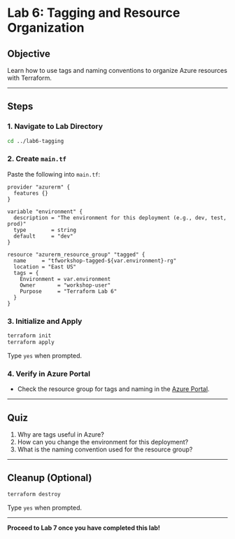# Lab 6: Tagging and Resource Organization

## Objective
Learn how to use tags and naming conventions to organize Azure resources with Terraform.

---

## Steps

### 1. Navigate to Lab Directory
```sh
cd ../lab6-tagging
```

### 2. Create `main.tf`
Paste the following into `main.tf`:
```hcl
provider "azurerm" {
  features {}
}

variable "environment" {
  description = "The environment for this deployment (e.g., dev, test, prod)"
  type        = string
  default     = "dev"
}

resource "azurerm_resource_group" "tagged" {
  name     = "tfworkshop-tagged-${var.environment}-rg"
  location = "East US"
  tags = {
    Environment = var.environment
    Owner       = "workshop-user"
    Purpose     = "Terraform Lab 6"
  }
}
```

### 3. Initialize and Apply
```sh
terraform init
terraform apply
```
Type `yes` when prompted.

### 4. Verify in Azure Portal
- Check the resource group for tags and naming in the [Azure Portal](https://portal.azure.com/).

---

## Quiz
1. Why are tags useful in Azure?
2. How can you change the environment for this deployment?
3. What is the naming convention used for the resource group?

---

## Cleanup (Optional)
```sh
terraform destroy
```
Type `yes` when prompted.

---

**Proceed to Lab 7 once you have completed this lab!**

